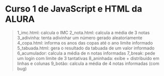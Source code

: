 <h1> Curso 1 de JavaScript e HTML da ALURA </h1>

> 1_imc.html: calcula o IMC
> 2_nota.html: calcula a média de 3 notas
> 3_adivinha: tenta adivinhar um número gerado aleatoriamente
> 4_copa.html: informa os anos das copas até o ano limite informado
> 5_tabuada.html: gera o resultado da tabuada de um valor informado
> 6_acumulador: calcula a média de n notas informadas
> 7_break: pede um login com limite de 3 tantativas
> 8_aninhada: exibe + distribuído em linhas e colunas
> 9_botão: calcula a média de 4 notas informadas (com bug)

